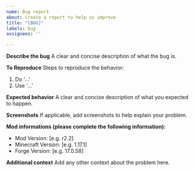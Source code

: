 ```yaml
---
name: Bug report
about: Create a report to help us improve
title: "[BUG]"
labels: bug
assignees: ''

---
```


**Describe the bug**
A clear and concise description of what the bug is.

**To Reproduce**
Steps to reproduce the behavior:
1. Do '...'
2. Use '...'

**Expected behavior**
A clear and concise description of what you expected to happen.

**Screenshots**
If applicable, add screenshots to help explain your problem.

**Mod informations (please complete the following information):**
 - Mod Version: [e.g. r2.2]
 - Minecraft Version: [e.g. 1.17.1]
 - Forge Version: [e.g. 17.0.58]

**Additional context**
Add any other context about the problem here.
